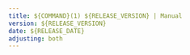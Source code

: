 ```yaml
---
title: ${COMMAND}(1) ${RELEASE_VERSION} | Manual
version: ${RELEASE_VERSION}
date: ${RELEASE_DATE}
adjusting: both
---
```

